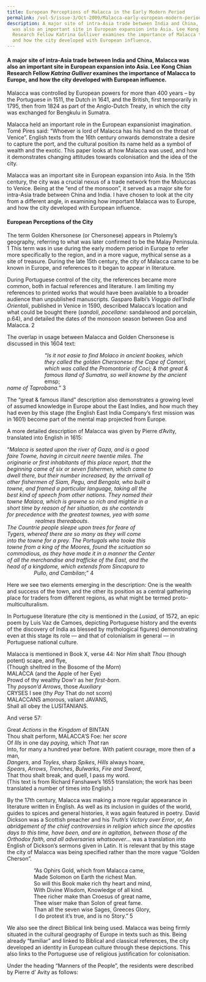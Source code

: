 ```yaml
---
title: European Perceptions of Malacca in the Early Modern Period
permalink: /vol-5/issue-3/Oct-2009/Malacca-early-european-modern-period/
description: A major site of intra-Asia trade between India and China, Malacca
  was also an important site in European expansion into Asia. Lee Kong Chian
  Research Fellow Katrina Gulliver examines the importance of Malacca to Europe,
  and how the city developed with European influence.
---
```

#### A major site of intra-Asia trade between India and China, Malacca was also an important site in European expansion into Asia. Lee Kong Chian Research Fellow _Katrina Gulliver_ examines the importance of Malacca to Europe, and how the city developed with European influence.

Malacca was controlled by European powers for more than 400 years – by the Portuguese in 1511, the Dutch in 1641, and the British, first temporarily in 1795, then from 1824 as part of the Anglo-Dutch Treaty, in which the city was exchanged for Bengkulu in Sumatra.

Malacca held an important role in the European expansionist imagination. Tomé Pires said: “Whoever is lord of Malacca has his hand on the throat of Venice”. English texts from the 16th century onwards demonstrate a desire to capture the port, and the cultural position its name held as a symbol of wealth and the exotic. This paper looks at how Malacca was used, and how it demonstrates changing attitudes towards colonisation and the idea of the city.

Malacca was an important site in European expansion into Asia. In the 15th century, the city was a crucial nexus of a trade network from the Moluccas to Venice. Being at the “end of the monsoon”, it served as a major site for intra-Asia trade between China and India. I have chosen to look at the city from a different angle, in examining how important Malacca was to Europe, and how the city developed with European influence.

#### **European Perceptions of the City**

The term Golden Khersonese (or Chersonese) appears in Ptolemy’s geography, referring to what was later confirmed to be the Malay Peninsula. 1 This term was in use during the early modern period in Europe to refer more specifically to the region, and in a more vague, mythical sense as a site of treasure. During the late 15th century, the city of Malacca came to be known in Europe, and references to it began to appear in literature.

During Portuguese control of the city, the references became more common, both in factual references and literature. I am limiting my references to printed works that would have been available to a broader audience than unpublished manuscripts. Gasparo Balbi’s *Viaggio dell’Indie Orientali*, published in Venice in 1590, described Malacca’s location and what could be bought there (*sandoli*, *pocellane*: sandalwood and porcelain, p.64), and detailed the dates of the monsoon season between Goa and Malacca. 2

The overlap in usage between Malacca and Golden Chersonese is discussed in this 1604 text:

&emsp;&emsp;&emsp;&emsp;&emsp;&emsp;&emsp;*“Is it not easie to find Molaco in ancient bookes, which*<br>&emsp;&emsp;&emsp;&emsp;&emsp;&emsp;&emsp;*they called the golden Chersonese: the Cape of Comori,* <br>&emsp;&emsp;&emsp;&emsp;&emsp;&emsp;&emsp;*which was called the Promontorie of Coci; & that great &* <br>&emsp;&emsp;&emsp;&emsp;&emsp;&emsp;&emsp;*famous Iland of Sumatra, so well knowne by the ancient*<br>&emsp;&emsp;&emsp;&emsp;&emsp;&emsp;&emsp;emsp;&emsp;&emsp;<br>*name of Taprobana.”* 3

The “great & famous illand” description also demonstrates a growing level of assumed knowledge in Europe about the East Indies, and how much they had even by this stage (the English East India Company’s first mission was in 1601) become part of the mental map projected from Europe.

A more detailed description of Malacca was given by Pierre d’Avity, translated into English in 1615:

“*Malaca is seated upon the river of Gaza, and is a good* <br>  *faire Towne, having in circuit neere twentie miles. The* <br>  *originarie or first inhabitants of this place report, that the* <br>  *beginning came of six or seven fishermen, which came to* <br> *dwell there, but their number increased, by the arrivall of* <br>  *other fishermen of Siam, Pegu, and Bengola, who built a* <br>  *towne, and framed a particular language, taking all the* <br>  *best kind of speech from other nations. They named their* <br>  *towne Malaca, which is growne so rich and mightie in a* <br>  *short time by reason of her situation, as she contends* <br>  *for precedence with the greatest townes, yea with some* <br>&emsp;&emsp;&emsp;&emsp;&emsp; *realmes thereabouts*. <br>  *The Countrie people sleepe upon trees for feare of* <br>  *Tygers, whereof there are so many as they will come* <br>  *into the towne for a prey. The Portugals who tooke this* <br>  *towne from a king of the Moores, found the scituation so* <br>  *commodious, as they have made it in a manner the Center* <br>*of all the merchandise and trafficke of the East, and the*<br> *head of a kingdome, which extends from Sincapura to*<br>&emsp;&emsp;&emsp;&emsp;&emsp;*Pullo, and Cambilan*;” 4

Here we see two elements emerging in the description: One is the wealth and success of the town, and the other its position as a central gathering place for traders from different regions, as what might be termed proto-multiculturalism.

In Portuguese literature (the city is mentioned in the *Lusiad*, of 1572, an epic poem by Luis Vaz de Camoes, depicting Portuguese history and the events of the discovery of India as blessed by mythological figures) demonstrating even at this stage its role — and that of colonialism in general — in Portuguese national culture.

Malacca is mentioned in Book X, verse 44:
Nor *Him* shalt *Thou* (though potent) scape, and flye, <br>  (Though sheltred in the Bosome of the *Morn*)  <br> MALACCA (and the Apple of her Eye) <br>  Prowd of thy wealthy Dow’r as her *first-born*. <br>  Thy *poyson’d Arrows*, those *Auxiliary*  <br> CRYSES I see (thy *Pay* That do not scorn) <br>  MALACCANS amorous, valiant JAVANS, <br>  Shall all obey the LUSITANIANS.

And verse 57:

Great *Actions* in the *Kingdom* of BINTAN<br> Thou shalt perform, MALACCA’S Foe: her *score*<br> Of *Ills* in one day *paying*, which *That* ran<br> Into, for many a hundred year before.
With patient courage, more then of a man, <br>*Dangers*, and *Toyles*, sharp *Spikes*, *Hills* always hoare,<br> *Spears*, *Arrows*, *Trenches*, *Bulwarks*, *Fire and Sword*,<br> That thou shalt break, and quell, I pass my word.<br> (This text is from Richard Fanshawe’s 1655 translation; the work has been translated a number of times into English.)

By the 17th century, Malacca was making a more regular appearance in literature written in English. As well as its inclusion in guides of the world, guides to spices and general histories, it was again featured in poetry. David Dickson was a Scottish preacher and his *Truth’s Victory over Error*, or, *An abridgement of the chief controversies in religion which since the apostles days to this time, have been, and are in agitation, between those of the Orthodox faith, and all adversaries whatsoever*… was a translation into English of Dickson’s sermons given in Latin. It is relevant that by this stage the city of Malacca was being specified rather than the more vague “Golden Cherson”.

&emsp;&emsp;&emsp;&emsp;&emsp;“As Ophirs Gold, which from Malacca came,<br>&emsp;&emsp;&emsp;&emsp;&emsp;Made Solomon on Earth the richest Man.<br>&emsp;&emsp;&emsp;&emsp;&emsp;So will this Book make rich thy heart and mind,<br>&emsp;&emsp;&emsp;&emsp;&emsp;With Divine Wisdom, Knowledge of all kind.<br>&emsp;&emsp;&emsp;&emsp;&emsp;Thee richer make than Croesus of great name,<br>&emsp;&emsp;&emsp;&emsp;&emsp;Thee wiser make than Solon of great fame. <br>&emsp;&emsp;&emsp;&emsp;&emsp;Than all the seven wise Sages, Greeces Glory,<br>&emsp;&emsp;&emsp;&emsp;&emsp; I do protest it’s true, and is no Story.” 5

We also see the direct Biblical link being used. Malacca was being firmly situated in the cultural geography of Europe in texts such as this. Being already “familiar” and linked to Biblical and classical references, the city developed an identity in European culture through these depictions. This also links to the Portuguese use of religious justification for colonisation.

Under the heading “Manners of the People”, the residents were described by Pierre d’ Avity as follows:







